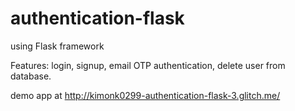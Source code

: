 # authentication-flask
using Flask framework

Features: login, signup, email OTP authentication, delete user from database. 

demo app at http://kimonk0299-authentication-flask-3.glitch.me/
